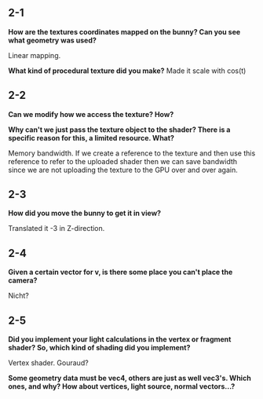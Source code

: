 ## 2-1

**How are the textures coordinates mapped on the bunny? Can you see what geometry was used?**

Linear mapping.

**What kind of procedural texture did you make?**
Made it scale with cos(t)

## 2-2

**Can we modify how we access the texture? How?**



**Why can't we just pass the texture object to the shader? There is a specific reason for this, a limited resource. What?**

Memory bandwidth. If we create a reference to the texture and then use this reference to refer to the uploaded shader then we can save bandwidth since we are not uploading the texture to the GPU over and over again.

## 2-3

**How did you move the bunny to get it in view?**

Translated it -3 in Z-direction.

## 2-4

**Given a certain vector for v, is there some place you can't place the camera?**

Nicht?

## 2-5


**Did you implement your light calculations in the vertex or fragment shader? So, which kind of shading did you implement?**

Vertex shader. Gouraud?

**Some geometry data must be vec4, others are just as well vec3's. Which ones, and why? How about vertices, light source, normal vectors...?**
